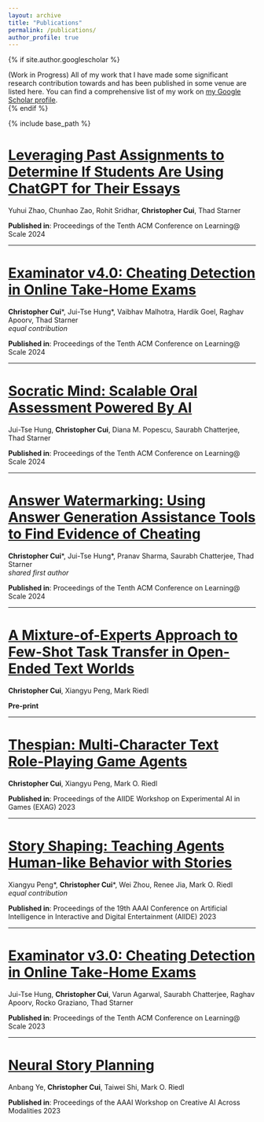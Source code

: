 ```yaml
---
layout: archive
title: "Publications"
permalink: /publications/
author_profile: true
---
```


{% if site.author.googlescholar %}
  <div class="wordwrap">(Work in Progress) All of my work that I have made some significant research contribution towards and has been published in some venue are listed here. You can find a comprehensive list of my work on <a href="{{https://scholar.google.com/citations?user=uGTn8fUAAAAJ&hl=en}}">my Google Scholar profile</a>. </div>
{% endif %}

{% include base_path %}

# [Leveraging Past Assignments to Determine If Students Are Using ChatGPT for Their Essays](https://dl.acm.org/doi/pdf/10.1145/3657604.3664707)

Yuhui Zhao, Chunhao Zao, Rohit Sridhar, **Christopher Cui**, Thad Starner

**Published in**: Proceedings of the Tenth ACM Conference on Learning@ Scale 2024

---

# [Examinator v4.0: Cheating Detection in Online Take-Home Exams](https://dl.acm.org/doi/pdf/10.1145/3657604.3664659)

**Christopher Cui***, Jui-Tse Hung*, Vaibhav Malhotra, Hardik Goel, Raghav Apoorv, Thad Starner  
*equal contribution*

**Published in**: Proceedings of the Tenth ACM Conference on Learning@ Scale 2024

---

# [Socratic Mind: Scalable Oral Assessment Powered By AI](https://dl.acm.org/doi/pdf/10.1145/3657604.3664661)

Jui-Tse Hung, **Christopher Cui**, Diana M. Popescu, Saurabh Chatterjee, Thad Starner

**Published in**: Proceedings of the Tenth ACM Conference on Learning@ Scale 2024

---

# [Answer Watermarking: Using Answer Generation Assistance Tools to Find Evidence of Cheating](https://dl.acm.org/doi/pdf/10.1145/3657604.3664712)

**Christopher Cui***, Jui-Tse Hung*, Pranav Sharma, Saurabh Chatterjee, Thad Starner  
*shared first author*

**Published in**: Proceedings of the Tenth ACM Conference on Learning@ Scale 2024

---

# [A Mixture-of-Experts Approach to Few-Shot Task Transfer in Open-Ended Text Worlds](https://arxiv.org/pdf/2405.06059)

**Christopher Cui**, Xiangyu Peng, Mark Riedl

**Pre-print**

---

# [Thespian: Multi-Character Text Role-Playing Game Agents](https://arxiv.org/abs/2308.01872)

**Christopher Cui**, Xiangyu Peng, Mark O. Riedl

**Published in**: Proceedings of the AIIDE Workshop on Experimental AI in Games (EXAG) 2023

---

# [Story Shaping: Teaching Agents Human-like Behavior with Stories](https://ojs.aaai.org/index.php/AIIDE/article/view/27528)

Xiangyu Peng*, **Christopher Cui***, Wei Zhou, Renee Jia, Mark O. Riedl  
*equal contribution*

**Published in**: Proceedings of the 19th AAAI Conference on Artificial Intelligence in Interactive and Digital Entertainment (AIIDE) 2023

---

# [Examinator v3.0: Cheating Detection in Online Take-Home Exams](https://dl.acm.org/doi/pdf/10.1145/3573051.3596196)

Jui-Tse Hung, **Christopher Cui**, Varun Agarwal, Saurabh Chatterjee, Raghav Apoorv, Rocko Graziano, Thad Starner

**Published in**: Proceedings of the Tenth ACM Conference on Learning@ Scale 2023

---

# [Neural Story Planning](https://openreview.net/forum?id=cLBEKlu5WZK)

Anbang Ye, **Christopher Cui**, Taiwei Shi, Mark O. Riedl

**Published in**: Proceedings of the AAAI Workshop on Creative AI Across Modalities 2023




